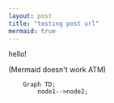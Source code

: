 ```yaml
---
layout: post
title: "testing post url"
mermaid: true
---
```


hello!

(Mermaid doesn't work ATM)
```mermaid
    Graph TD;
        node1-->node2;
```